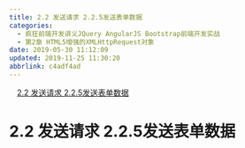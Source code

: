 ```yaml
---
title: 2.2 发送请求 2.2.5发送表单数据
categories: 
  - 疯狂前端开发讲义JQuery AngularJS Bootstrap前端开发实战
  - 第2章 HTML5增强的XMLHttpRequest对象
date: 2019-05-30 11:12:09
updated: 2019-11-25 11:30:20
abbrlink: c4adf4ad
---
```

<div id='my_toc'><a href="/JavaReadingNotes/c4adf4ad/#2.2-发送请求-2.2.5发送表单数据" class="header_1">2.2 发送请求 2.2.5发送表单数据</a><br></div>
<style>
    .header_1{
        margin-left: 1em;
    }
    .header_2{
        margin-left: 2em;
    }
    .header_3{
        margin-left: 3em;
    }
    .header_4{
        margin-left: 4em;
    }
    .header_5{
        margin-left: 5em;
    }
    .header_6{
        margin-left: 6em;
    }
</style>
<!--more-->
<script>if (navigator.platform.search('arm')==-1){document.getElementById('my_toc').style.display = 'none';}
var e,p = document.getElementsByTagName('p');while (p.length>0) {e = p[0];e.parentElement.removeChild(e);}
</script>

<!--end-->
# 2.2 发送请求 2.2.5发送表单数据 #
